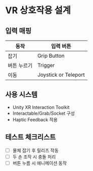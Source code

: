 ﻿# VR 상호작용 설계

## 입력 매핑

| 동작        | 입력 버튼            |
| ----------- | -------------------- |
| 잡기        | Grip Button          |
| 버튼 누르기 | Trigger              |
| 이동        | Joystick or Teleport |

## 사용 시스템

- Unity XR Interaction Toolkit
- Interactable/Grab/Socket 구성
- Haptic Feedback 적용

## 테스트 체크리스트

- ☐ 물체 잡기 후 릴리즈 작동
- ☐ 두 손 조작 시 충돌 처리
- ☐ 버튼 누름 시 애니메이션 동작

